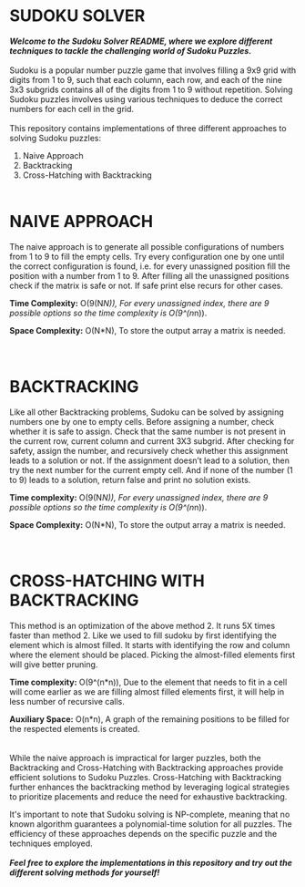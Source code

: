 #  SUDOKU SOLVER
***Welcome to the Sudoku Solver README, where we explore different techniques to tackle the challenging world of Sudoku Puzzles.***
<br><br>
Sudoku is a popular number puzzle game that involves filling a 9x9 grid with digits from 1 to 9, such that each column, each row, and each of the nine 3x3 subgrids contains all of the digits from 1 to 9 without repetition. Solving Sudoku puzzles involves using various techniques to deduce the correct numbers for each cell in the grid.
<br>   
This repository contains implementations of three different approaches to solving Sudoku puzzles:
  1. Naive Approach
  2. Backtracking
  3. Cross-Hatching with Backtracking
<br><br>

# NAIVE APPROACH

The naive approach is to generate all possible configurations of numbers from 1 to 9 to fill the empty cells. Try every configuration one by one until the correct configuration is found, i.e. for every unassigned position fill the position with a number from 1 to 9. After filling all the unassigned positions check if the matrix is safe or not. If safe print else recurs for other cases.

**Time Complexity:** O(9(N*N)), For every unassigned index, there are 9 possible options so the time complexity is O(9^(n*n)).

**Space Complexity:** O(N*N), To store the output array a matrix is needed.
<br><br><br>
# BACKTRACKING

Like all other Backtracking problems, Sudoku can be solved by assigning numbers one by one to empty cells. Before assigning a number, check whether it is safe to assign. Check that the same number is not present in the current row, current column and current 3X3 subgrid. After checking for safety, assign the number, and recursively check whether this assignment leads to a solution or not. If the assignment doesn’t lead to a solution, then try the next number for the current empty cell. And if none of the number (1 to 9) leads to a solution, return false and print no solution exists.

**Time complexity:** O(9(N*N)), For every unassigned index, there are 9 possible options so the time complexity is O(9^(n*n)).

**Space Complexity:** O(N*N), To store the output array a matrix is needed.
<br><br><br>
# CROSS-HATCHING WITH BACKTRACKING

This method is an optimization of the above method 2. It runs 5X times faster than method 2. Like we used to fill sudoku by first identifying the element which is almost filled. It starts with identifying the row and column where the element should be placed. Picking the almost-filled elements first will give better pruning.

**Time complexity:** O(9^(n*n)), Due to the element that needs to fit in a cell will come earlier as we are filling almost filled elements first, it will help in less number of recursive calls.

**Auxiliary Space:** O(n*n), A graph of the remaining positions to be filled for the respected elements is created.
<br><br><br>
      While the naive approach is impractical for larger puzzles, both the Backtracking and Cross-Hatching with Backtracking approaches provide efficient solutions to Sudoku Puzzles. Cross-Hatching with Backtracking further enhances the backtracking method by leveraging logical strategies to prioritize placements and reduce the need for exhaustive backtracking.

It's important to note that Sudoku solving is NP-complete, meaning that no known algorithm guarantees a polynomial-time solution for all puzzles. The efficiency of these approaches depends on the specific puzzle and the techniques employed.
<br><br>
***Feel free to explore the implementations in this repository and try out the different solving methods for yourself!***
